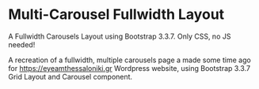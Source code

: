 # Multi-Carousel Fullwidth Layout

A Fullwidth Carousels Layout using Bootstrap 3.3.7. Only CSS, no JS needed!

A recreation of a fullwidth, multiple carousels page a made some time ago for https://eyeamthessaloniki.gr Wordpress website, using Bootstrap 3.3.7 Grid Layout and Carousel component.
